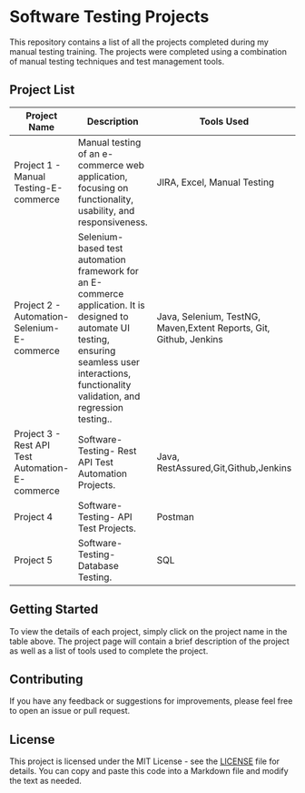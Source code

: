 # Software Testing Projects
This repository contains a list of all the projects completed during my manual testing training. The projects were completed using a combination of manual testing techniques and test management tools.

## Project List

| Project Name | Description | Tools Used |
|--------------|-------------|------------|
| Project 1 - Manual Testing-E-commerce    | Manual testing of an e-commerce web application, focusing on functionality, usability, and responsiveness. | JIRA, Excel, Manual Testing |
| Project 2 -  Automation-Selenium-E-commerce    | Selenium-based test automation framework for an E-commerce application. It is designed to automate UI testing, ensuring seamless user interactions, functionality validation, and regression testing..| Java, Selenium, TestNG, Maven,Extent Reports, Git, Github, Jenkins |
| Project 3 - Rest API Test Automation-E-commerce    | Software-Testing- Rest API Test Automation Projects. | Java, RestAssured,Git,Github,Jenkins |
| Project 4    | Software-Testing- API Test Projects. | Postman |
| Project 5    | Software-Testing- Database Testing. | SQL |

## Getting Started

To view the details of each project, simply click on the project name in the table above. The project page will contain a brief description of the project as well as a list of tools used to complete the project.

## Contributing

If you have any feedback or suggestions for improvements, please feel free to open an issue or pull request.

## License

This project is licensed under the MIT License - see the [LICENSE](LICENSE) file for details.
You can copy and paste this code into a Markdown file and modify the text as needed.
